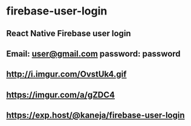 # firebase-user-login
## React Native Firebase user login
## Email: user@gmail.com password: password
## <blockquote class="imgur-embed-pub" lang="en" data-id="a/gZDC4"><a href="//imgur.com/gZDC4"></a></blockquote><script async src="//s.imgur.com/min/embed.js" charset="utf-8"></script>
## http://i.imgur.com/OvstUk4.gif
## https://imgur.com/a/gZDC4
## https://exp.host/@kaneja/firebase-user-login
